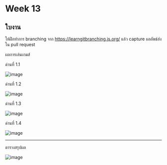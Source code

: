# Week 13 #

## ใบงาน

ให้ฝึกทำการ branching  จาก  https://learngitbranching.js.org/ แล้ว capture ผลลัพธ์ส่งใน pull request

ผลการเล่นเกมส์

ด่านที่ 1.1 

![image](https://user-images.githubusercontent.com/92082685/144703137-0994048c-5a43-4153-b4d7-849d5b831154.png)


ด่านที่ 1.2

![image](https://user-images.githubusercontent.com/92082685/144703191-8c01d524-5c94-410a-9b8a-dcc9223a30fe.png)

ด่านที่ 1.3

![image](https://user-images.githubusercontent.com/92082685/144703278-4a9259ca-0885-4a0a-a14f-fcd983346628.png)

ด่านที่ 1.4

![image](https://user-images.githubusercontent.com/92082685/144703316-cf694e75-4e48-4082-ae67-fb9bafd7170a.png)

---
ตารางสรุปผล

![image](https://user-images.githubusercontent.com/92082685/144703330-da7eba72-25f3-4732-930e-df872ae3db0e.png)





